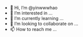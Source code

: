 - 👋 Hi, I’m @yinwwwhao
- 👀 I’m interested in ...
- 🌱 I’m currently learning ...
- 💞️ I’m looking to collaborate on ...
- 📫 How to reach me ...

<!---
yinwwwhao/yinwwwhao is a ✨ special ✨ repository because its `README.md` (this file) appears on your GitHub profile.
You can click the Preview link to take a look at your changes.
--->
